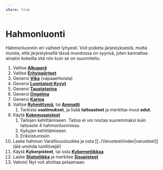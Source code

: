 ```yaml
---
share: true
---
```

# Hahmonluonti

Hahmonluonnin eri vaiheet lyhyesti. Voit poiketa järjestyksestä, mutta muista, että järjestyksellä tässä muodossa on syynsä, joten kannattaa ainakin kokeilla sitä niin kuin se on suunniteltu.

1. Valitse **[Alkuperä](./Alkuperä/index.md)**
2. Valitse  **[Erityispiirteet](./Hahmot-Erityispiirteet.md)**
3. Generoi  **[Vika](./Hahmot-Viat.md)** (vapaaehtoista)
4. Generoi **[Luontaiset Kyvyt](./Hahmot-Kyvyt.md)**
5. Generoi  **[Taustatarina](./Hahmot-Taustatarina.md)**
6. Generoi **[Ongelma](./Hahmot-Ongelma.md)**
7. Generoi **[Karma](./Hahmot-Karma.md)**
8. Valitse  **[Ryhmittymä](./Hahmot-Ryhmittymä.md)**, tai **[Ammatti](./Hahmot-Ammatit.md)**
	1. Tarkista **vaatimukset**, ja lisää **taitoasteet** ja merkitse muut **edut**.
9. Käytä **[Kokemuspisteet](./Hahmot-Kokemus.md)**
   1. Taitojen kehittämiseen. Taitoa ei voi nostaa suuremmaksi kuin taitoaste 4 hahmonluonnissa.
   2. Kykyjen kehittämiseen
   3. Erikoistumisiin
11. Laske hahmon Varallisuusluokka ja osta [[../Varusteet/index|varusteet]] (älä unohda luotiliivejä!)
12. Käytä **Kyberpisteet**, tai osta  **[Kybernetiikkaa](../Varusteet/Kybernetiikka.md)**
13. Laske  **[Statistiikka](./Hahmot-Statistiikka.md)** ja merkitse **[Sisupisteet](./Hahmot-Sisu.md)**
14. Valmis! Nyt voit aloittaa pelaamaan.